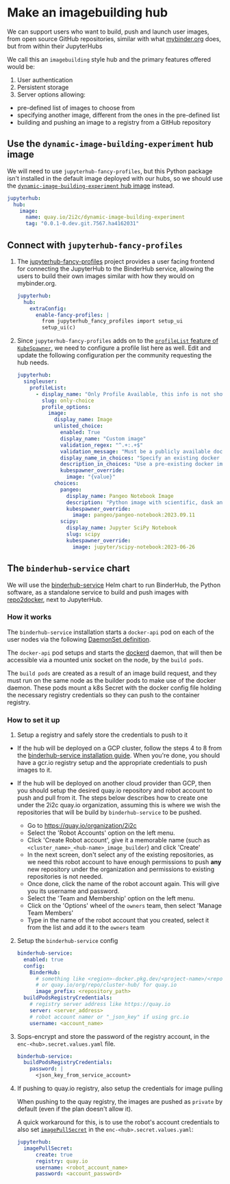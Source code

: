 # Make an imagebuilding hub

We can support users who want to build, push and launch user images, from open source GitHub repositories, similar with what [mybinder.org](https://mybinder.org) does, but from within their JupyterHubs

We call this an `imagebuilding` style hub and the primary features offered would be:

1. User authentication
2. Persistent storage
3. Server options allowing:
  - pre-defined list of images to choose from
  - specifying another image, different from the ones in the pre-defined list
  - building and pushing an image to a registry from a GitHub repository

## Use the `dynamic-image-building-experiment` hub image

We will need to use `jupyterhub-fancy-profiles`, but this Python package isn't installed in the default image deployed with our hubs, so we should use the [`dynamic-image-building-experiment` hub image](https://github.com/2i2c-org/infrastructure/blob/master/helm-charts/images/hub/dynamic-image-building-requirements.txt) instead.

```yaml
jupyterhub:
  hub:
    image:
      name: quay.io/2i2c/dynamic-image-building-experiment
      tag: "0.0.1-0.dev.git.7567.ha4162031"
```

## Connect with `jupyterhub-fancy-profiles`

1. The [jupyterhub-fancy-profiles](https://github.com/yuvipanda/jupyterhub-fancy-profiles) project provides a user facing frontend for connecting the JupyterHub to the BinderHub service, allowing the users to build their own images similar with how they would on mybinder.org.

    ```yaml
    jupyterhub:
      hub:
        extraConfig:
          enable-fancy-profiles: |
            from jupyterhub_fancy_profiles import setup_ui
            setup_ui(c)
    ```

2. Since `jupyterhub-fancy-profiles` adds on to the [`profileList` feature of `KubeSpawner`](https://jupyterhub-kubespawner.readthedocs.io/en/latest/spawner.html#kubespawner.KubeSpawner.profile_list), we need to configure a profile list here as well. Edit and update the following configuration per the community requesting the hub needs.

    ```yaml
    jupyterhub:
      singleuser:
        profileList:
          - display_name: "Only Profile Available, this info is not shown in the UI"
            slug: only-choice
            profile_options:
              image:
                display_name: Image
                unlisted_choice:
                  enabled: True
                  display_name: "Custom image"
                  validation_regex: "^.+:.+$"
                  validation_message: "Must be a publicly available docker image, of form <image-name>:<tag>"
                  display_name_in_choices: "Specify an existing docker image"
                  description_in_choices: "Use a pre-existing docker image from a public docker registry (dockerhub, quay, etc)"
                  kubespawner_override:
                    image: "{value}"
                choices:
                  pangeo:
                    display_name: Pangeo Notebook Image
                    description: "Python image with scientific, dask and geospatial tools"
                    kubespawner_override:
                      image: pangeo/pangeo-notebook:2023.09.11
                  scipy:
                    display_name: Jupyter SciPy Notebook
                    slug: scipy
                    kubespawner_override:
                      image: jupyter/scipy-notebook:2023-06-26
    ```

## The `binderhub-service` chart

We will use the [binderhub-service](https://github.com/2i2c-org/binderhub-service/) Helm chart to run BinderHub, the Python software, as a standalone service to build and push images with [repo2docker](https://github.com/jupyterhub/repo2docker), next to JupyterHub.

### How it works

The `binderhub-service` installation starts a `docker-api` pod on each of the user nodes via the following [DaemonSet definition](https://github.com/2i2c-org/binderhub-service/blob/main/binderhub-service/templates/docker-api/daemonset.yaml).

The `docker-api` pod setups and starts the [dockerd](https://docs.docker.com/engine/reference/commandline/dockerd/) daemon, that will then be accessible via a mounted unix socket on the node, by the `build pods`.

The `build pods` are created as a result of an image build request, and they must run on the same node as the builder pods to make use of the docker daemon. These pods mount a k8s Secret with the docker config file holding the necessary registry credentials so they can push to the container registry.

### How to set it up

1. Setup a registry and safely store the credentials to push to it

  - If the hub will be deployed on a GCP cluster, follow the steps 4 to 8 from the [binderhub-service installation guide](https://github.com/2i2c-org/binderhub-service?tab=readme-ov-file#installation). When you're done, you should have a gcr.io registry setup and the appropriate credentials to push images to it.

  - If the hub will be deployed on another cloud provider than GCP, then you should setup the desired quay.io repository and robot account to push and pull from it. The steps below describes how to create one under the 2i2c quay.io organization, assuming this is where we wish the repositories that will be build by `binderhub-service` to be pushed.

    - Go to https://quay.io/organization/2i2c
    - Select the 'Robot Accounts' option on the left menu.
    - Click 'Create Robot account', give it a memorable name (such as `<cluster_name>_<hub-name>_image_builder`) and click 'Create'
    - In the next screen, don't select any of the existing repositories, as we need this robot account to have enough permissions to push **any** new repository under the organization and permissions to existing repositories is not needed.
    - Once done, click the name of the robot account again. This will give you its username and password.
    - Select the 'Team and Membership' option on the left menu.
    - Click on the 'Options' wheel of the `owners` team, then select 'Manage Team Members'
    - Type in the name of the robot account that you created, select it from the list and add it to the `owners` team


2. Setup the `binderhub-service` config

    ```yaml
    binderhub-service:
      enabled: true
      config:
        BinderHub:
          # something like <region>-docker.pkg.dev/<project-name>/<repository-name> for grc.io
          # or quay.io/org/repo/cluster-hub/ for quay.io
          image_prefix: <repository_path>
      buildPodsRegistryCredentials:
        # registry server address like https://quay.io
        server: <server_address>
        # robot account namer or "_json_key" if using grc.io
        username: <account_name>
    ```

3. Sops-encrypt and store the password of the registry account, in the `enc-<hub>.secret.values.yaml` file.

    ```yaml
    binderhub-service:
      buildPodsRegistryCredentials:
        password: |
          <json_key_from_service_account>
    ```

4. If pushing to quay.io registry, also setup the credentials for image pulling

    When pushing to the quay registry, the images are pushed as `private` by default (even if the plan doesn't allow it).

    A quick workaround for this, is to use the robot's account credentials to also set [`imagePullSecret`](https://z2jh.jupyter.org/en/stable/resources/reference.html#imagepullsecret) in the `enc-<hub>.secret.values.yaml`:

    ```yaml
    jupyterhub:
      imagePullSecret:
          create: true
          registry: quay.io
          username: <robot_account_name>
          password: <account_password>
    ```
